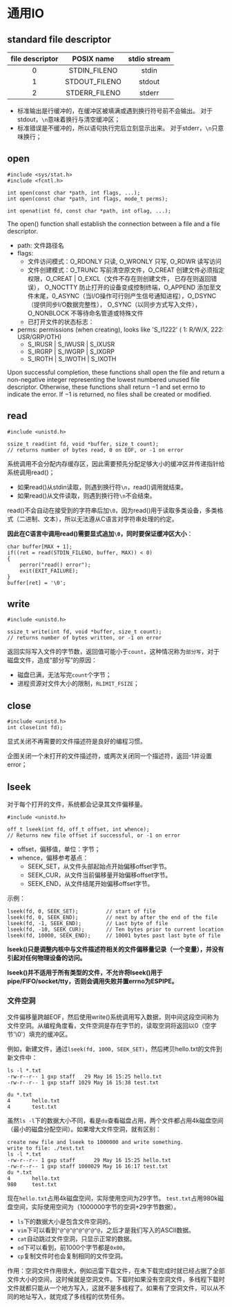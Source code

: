 通用IO
====

## standard file descriptor

| file descriptor | POSIX name | stdio stream |
| :---: | :---: | :---: |
| 0 | STDIN_FILENO | stdin |
| 1 | STDOUT_FILENO | stdout |
| 2 | STDERR_FILENO | stderr |

* 标准输出是行缓冲的，在缓冲区被填满或遇到换行符号前不会输出。 对于stdout，`\n`意味着换行与清空缓冲区；
* 标准错误是不缓冲的，所以语句执行完后立刻显示出来。 对于stderr，`\n`只意味换行；

## open

    #include <sys/stat.h>
    #include <fcntl.h>

    int open(const char *path, int flags, ...);
    int open(const char *path, int flags, mode_t perms);

    int openat(int fd, const char *path, int oflag, ...);

The open() function shall establish the connection between a file and a file descriptor.

* path: 文件路径名
* flags:
    * 文件访问模式：O_RDONLY 只读, O_WRONLY 只写, O_RDWR 读写访问
    * 文件创建模式：O_TRUNC 写前清空原文件，O_CREAT 创建文件必须指定权限，O_CREAT | O_EXCL（文件不存在则创建文件， 已存在则返回错误），
      O_NOCTTY 防止打开的设备变成控制终端，O_APPEND 添加至文件末尾，0_ASYNC（当I/O操作可行则产生信号通知进程），O_DSYNC（提供同步I/O数据完整性），
      O_SYNC（以同步方式写入文件），O_NONBLOCK 不等待命名管道或特殊文件
    * 已打开文件的状态标志：
* perms: permissions (when creating), looks like 'S_I1222' ( 1: R/W/X, 222: USR/GRP/OTH)
    * S_IRUSR | S_IWUSR | S_IXUSR
    * S_IRGRP | S_IWGRP | S_IXGRP
    * S_IROTH | S_IWOTH | S_IXOTH

Upon successful completion, these functions shall open the file and return a non-negative integer representing the lowest numbered unused file descriptor.
Otherwise, these functions shall return −1 and set errno to indicate the error. If −1 is returned, no files shall be created or modified.

## read

    #include <unistd.h>

    ssize_t read(int fd, void *buffer, size_t count);
    // returns number of bytes read, 0 on EOF, or -1 on error

系统调用不会分配内存缓存区，因此需要预先分配足够大小的缓冲区并传递指针给系统调用read()；

* 如果read()从stdin读取，则遇到换行符`\n`，read()调用就结束。
* 如果read()从文件读取，则遇到换行符`\n`不会结束。

read()不会自动在接受到的字符串后加`\0`，因为read()用于读取多类设备，多类格式（二进制、文本），所以无法遵从C语言对字符串处理的约定。

**因此在C语言中调用read()需要显式追加`\0`，同时要保证缓冲区大小**：

    char buffer[MAX + 1];
    if((ret = read(STDIN_FILENO, buffer, MAX)) < 0)
    {
        perror("read() error");
        exit(EXIT_FAILURE);
    }
    buffer[ret] = '\0';

## write

    #include <unistd.h>

    ssize_t write(int fd, void *buffer, size_t count);
    // returns number of bytes written, or -1 on error

返回实际写入文件的字节数，返回值可能小于`count`，这种情况称为`部分写`，对于磁盘文件，造成“部分写”的原因：

* 磁盘已满，无法写完`count`个字节；
* 进程资源对文件大小的限制，`RLIMIT_FSIZE`；

## close

    #include <unistd.h>
    int close(int fd);

显式关闭不再需要的文件描述符是良好的编程习惯。

企图关闭一个未打开的文件描述符，或两次关闭同一个描述符，返回-1并设置error；

## lseek

对于每个打开的文件，系统都会记录其文件偏移量。

    #include <unistd.h>

    off_t lseek(int fd, off_t offset, int whence);
    // Returns new file offset if successful, or -1 on error

* offset，偏移值，单位：字节；
* whence，偏移参考基点：
    * SEEK_SET，从文件头部起始点开始偏移offset字节。
    * SEEK_CUR，从文件当前偏移量开始偏移offset字节。
    * SEEK_END，从文件结尾开始偏移offset字节。

示例：

    lseek(fd, 0, SEEK_SET);         // start of file
    lseek(fd, 0, SEEK_END);         // next by after the end of the file
    lseek(fd, -1, SEEK_END);        // Last byte of file
    lseek(fd, -10, SEEK_CUR);       // Ten bytes prior to current location
    lseek(fd, 10000, SEEK_END);     // 10001 bytes past last byte of file

**lseek()只是调整内核中与文件描述符相关的文件偏移量记录（一个变量），并没有引起对任何物理设备的访问。**

**lseek()并不适用于所有类型的文件，不允许将lseek()用于pipe/FIFO/socket/tty，否则会调用失败并置errno为ESPIPE。**

### 文件空洞
文件偏移量跨越EOF，然后使用write()系统调用写入数据，则中间这段空间称为文件空洞。从编程角度看，文件空洞是存在字节的，读取空洞将返回以0（空字节'\0'）填充的缓冲区。

例如，新建文件，通过`lseek(fd, 1000, SEEK_SET)`，然后拷贝hello.txt的文件到新文件中：

    ls -l *.txt
    -rw-r--r-- 1 gxp staff   29 May 16 15:25 hello.txt
    -rw-r--r-- 1 gxp staff 1029 May 16 15:38 test.txt

    du *.txt
    4       hello.txt
    4       test.txt

虽然`ls -l`下的数据大小不同，看是`du`查看磁盘占用，两个文件都占用4k磁盘空间（最小的磁盘分配空间）。如果增大文件空洞，就有区别：

    create new file and lseek to 1000000 and write something.
    write to file: ./test.txt
    ls -l *.txt
    -rw-r--r-- 1 gxp staff      29 May 16 15:25 hello.txt
    -rw-r--r-- 1 gxp staff 1000029 May 16 16:17 test.txt
    du *.txt
    4       hello.txt
    980     test.txt
现在`hello.txt`占用4k磁盘空间，实际使用空间为29字节。
`test.txt`占用980k磁盘空间，实际使用空间为（1000000字节的空洞+29字节数据）。

* `ls`下的数据大小是包含文件空洞的。
* `vim`下可以看到`^@^@^@^@^@^@^@`，之后才是我们写入的ASCII数据。
* `cat`自动跳过文件空洞，只显示正常的数据。
* `od`下可以看到，前1000个字节都是`0x00`。
* `cp`复制文件时也会复制相同的文件空洞。

作用：空洞文件作用很大，例如迅雷下载文件，在未下载完成时就已经占据了全部文件大小的空间，这时候就是空洞文件。下载时如果没有空洞文件，多线程下载时文件就都只能从一个地方写入，这就不是多线程了。如果有了空洞文件，可以从不同的地址写入，就完成了多线程的优势任务。
